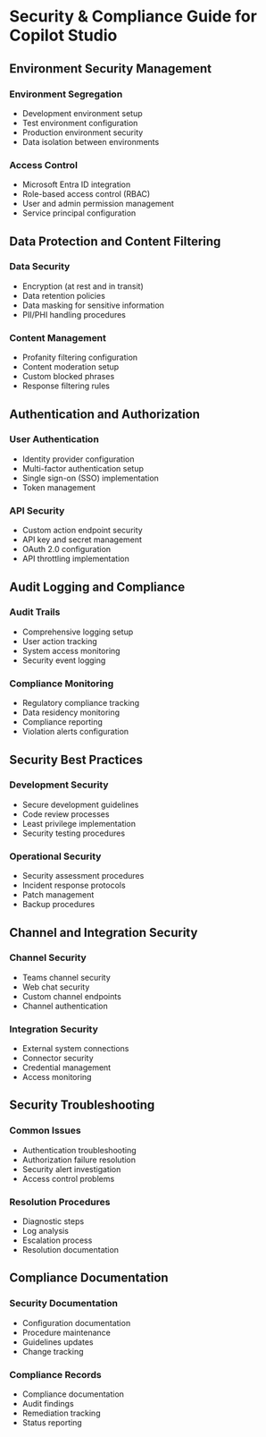 # Security & Compliance Guide for Copilot Studio

## Environment Security Management

### Environment Segregation
- Development environment setup
- Test environment configuration
- Production environment security
- Data isolation between environments

### Access Control
- Microsoft Entra ID integration
- Role-based access control (RBAC)
- User and admin permission management
- Service principal configuration

## Data Protection and Content Filtering

### Data Security
- Encryption (at rest and in transit)
- Data retention policies
- Data masking for sensitive information
- PII/PHI handling procedures

### Content Management
- Profanity filtering configuration
- Content moderation setup
- Custom blocked phrases
- Response filtering rules

## Authentication and Authorization

### User Authentication
- Identity provider configuration
- Multi-factor authentication setup
- Single sign-on (SSO) implementation
- Token management

### API Security
- Custom action endpoint security
- API key and secret management
- OAuth 2.0 configuration
- API throttling implementation

## Audit Logging and Compliance

### Audit Trails
- Comprehensive logging setup
- User action tracking
- System access monitoring
- Security event logging

### Compliance Monitoring
- Regulatory compliance tracking
- Data residency monitoring
- Compliance reporting
- Violation alerts configuration

## Security Best Practices

### Development Security
- Secure development guidelines
- Code review processes
- Least privilege implementation
- Security testing procedures

### Operational Security
- Security assessment procedures
- Incident response protocols
- Patch management
- Backup procedures

## Channel and Integration Security

### Channel Security
- Teams channel security
- Web chat security
- Custom channel endpoints
- Channel authentication

### Integration Security
- External system connections
- Connector security
- Credential management
- Access monitoring

## Security Troubleshooting

### Common Issues
- Authentication troubleshooting
- Authorization failure resolution
- Security alert investigation
- Access control problems

### Resolution Procedures
- Diagnostic steps
- Log analysis
- Escalation process
- Resolution documentation

## Compliance Documentation

### Security Documentation
- Configuration documentation
- Procedure maintenance
- Guidelines updates
- Change tracking

### Compliance Records
- Compliance documentation
- Audit findings
- Remediation tracking
- Status reporting 